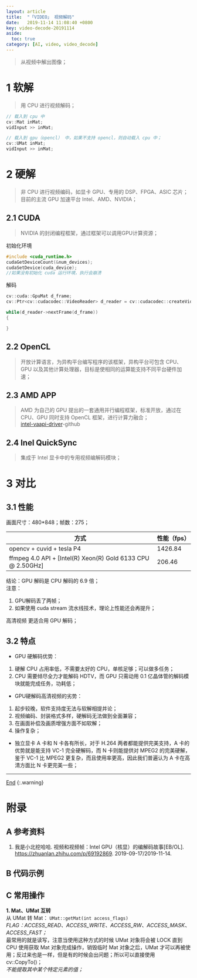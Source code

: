 ```yaml
---
layout: article
title:  "「VIDEO」 视频解码"
date:   2019-11-14 11:08:40 +0800
key: video-decode-20191114
aside:
  toc: true
category: [AI, video, video_decode]
---
```

<span id='head'></span>  
>从视频中解出图像；    


<!--more-->

# 1 软解
>用 CPU 进行视频解码；     

```cpp
// 载入到 cpu 中
cv::Mat inMat;
vidInput >> inMat;

// 载入到 gpu（opencl） 中，如果不支持 opencl，则自动载入 cpu 中；
cv::UMat inMat;
vidInput >> inMat;
```
# 2 硬解
>非 CPU 进行视频编码，如显卡 GPU、专用的 DSP、FPGA、ASIC 芯片；
目前的主流 GPU 加速平台 Intel、AMD、NVIDIA；     

## 2.1 CUDA
>NVIDIA 的封闭编程框架，通过框架可以调用GPU计算资源；    

初始化环境    
```cpp
#include <cuda_runtime.h>
cudaGetDeviceCount(&num_devices);
cudaSetDevice(cuda_device);
//如果没有初始化 cuda 运行环境，执行会崩溃
```
解码    
```cpp
cv::cuda::GpuMat d_frame;
cv::Ptr<cv::cudacodec::VideoReader> d_reader = cv::cudacodec::createVideoReader(fname);

while(d_reader->nextFrame(d_frame))
{

}
```

## 2.2 OpenCL
>开放计算语言，为异构平台编写程序的该框架，异构平台可包含 CPU、GPU 以及其他计算处理器，目标是使相同的运算能支持不同平台硬件加速；    


## 2.3 AMD APP
>AMD 为自己的 GPU 提出的一套通用并行编程框架，标准开放，通过在 CPU、GPU 同时支持 OpenCL 框架，进行计算力融合；    
[intel-vaapi-driver](https://github.com/intel/intel-vaapi-driver)-github    


## 2.4 Inel QuickSync
>集成于 Intel 显卡中的专用视频编解码模块；    


# 3 对比
## 3.1 性能
画面尺寸：480*848；帧数：275；    

| 方式 | 性能（fps） |
| --- | --- |
| opencv + cuvid + tesla P4 | 1426.84 |    
| ffmpeg 4.0 API + [Intel(R) Xeon(R) Gold 6133 CPU @ 2.50GHz] | 206.46 |    

结论：GPU 解码是 CPU 解码的 6.9 倍；    
注意：    
1. GPU解码丢了两帧；    
2. 如果使用 cuda stream 流水线技术，理论上性能还会再提升；   

高清视频 更适合用 GPU 解码；     

## 3.2 特点
- GPU 硬解码优势：      
1. 硬解 CPU 占用率低，不需要太好的 CPU，单核足够；可以做多任务；     
1. CPU 需要倾尽全力才能解码 HDTV，而 GPU 只需动用 0.1 亿晶体管的解码模块就能完成任务，功耗低；    

- GPU硬解码高清视频的劣势：     
1. 起步较晚，软件支持度无法与软解相提并论；    
1. 视频编码、封装格式多样，硬解码无法做到全面兼容；       
1. 在画面补偿及画质增强方面不如软解；     
1. 操作复杂；    

- 独立显卡
A 卡和 N 卡各有所长，对于 H.264 两者都能提供完美支持，A 卡的优势就是能支持 VC-1 完全硬解码，而 N 卡则能提供对 MPEG2 的完美硬解，鉴于 VC-1 比 MPEG2 更复杂，而且使用率更高，因此我们普遍认为 A 卡在高清方面比 N 卡更完美一些；     

-------------------  
[End](#head)
{:.warning}  

# 附录
## A 参考资料
1. 我是小北挖哈哈. 视频和视频帧：Intel GPU（核显）的编解码故事[EB/OL]. <https://zhuanlan.zhihu.com/p/69192869>. 2019-09-17/2019-11-14.           

## B 代码示例

## C 常用操作
<span id="Mat2UMat">**1. Mat、UMat 互转**</span>        
从 UMat 转 Mat： `UMat::getMat(int access_flags)`       
*FLAG：ACCESS_READ、ACCESS_WRITE、ACCESS_RW、ACCESS_MASK、ACCESS_FAST；*     
最常用的就是读写，注意当使用这种方式的时候 UMat 对象将会被 LOCK 直到 CPU 使用获取 Mat 对象完成操作，销毁临时 Mat 对象之后，UMat 才可以再被使用；反过来也是一样，但是有的时候会出问题；所以可以直接使用 cv::CopyTo()；     
*不能提取其中某个特定元素的值；*    
